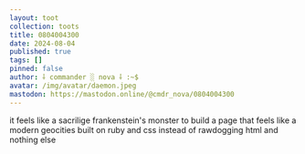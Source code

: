 ```yaml
---
layout: toot
collection: toots
title: 0804004300
date: 2024-08-04
published: true
tags: []
pinned: false
author: ⸸ commander ░ nova ⸸ :~$
avatar: /img/avatar/daemon.jpeg
mastodon: https://mastodon.online/@cmdr_nova/0804004300
---
```


it feels like a sacrilige frankenstein's monster to build a page that feels like a modern geocities built on ruby and css instead of rawdogging html and nothing else
